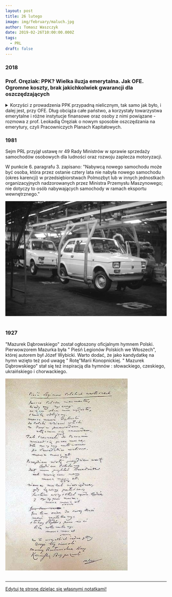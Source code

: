 ```yaml
---
layout: post
title: 26 lutego
image: img/february/maluch.jpg
author: Tomasz Waszczyk
date: 2019-02-26T10:00:00.000Z
tags:
  - PRL
draft: false
---
```


### 2018

### Prof. Oręziak: PPK? Wielka iluzja emerytalna. Jak OFE. Ogromne koszty, brak jakichkolwiek gwarancji dla oszczędzających

<details><summary>Korzyści z prowadzenia PPK przypadną nielicznym, tak samo jak było, i dalej jest, przy OFE. Dług obciąża całe państwo, a korzystały towarzystwa emerytalne i różne instytucje finansowe oraz osoby z nimi powiązane - rozmowa z prof. Leokadią Oręziak o nowym sposobie oszczędzania na emerytury, czyli Pracowniczych Planach Kapitałowych.</summary>

Piotr Skwirowski: Rząd przyznaje, że emerytury z ZUS będą bardzo niskie. Będziemy głodować na starość?

Prof. Leokadia Oręziak, Szkoła Główna Handlowa: System emerytalny, który jest teraz i będzie decydował o emeryturach w przyszłości, sam się taki nie stał. Został stworzony w 1999 r. Stworzyli go polscy neoliberałowie. Przeprowadzili skrajnie neoliberalną reformę, która polegała na obniżeniu świadczenia z pierwszego filara i ustanowieniu drugiego filara kapitałowego. Zredukowano więc emerytury ZUS-owskie wprowadzając zasadę zdefiniowanej składki i odchodząc od zasady zdefiniowanego świadczenia. Dało to możliwość obcięcia emerytur o połowę, o czym Polacy wtedy się nie dowiedzieli, bo cały czas zachwalano, że reforma zapewni wysokie emerytury.

Obiecywano, że na stare lata będziemy odpoczywali w ciepłych krajach, pod palmami.

- Tak. Trzeba było jednak powiedzieć ludziom, że obniża im się emerytury o połowę, że stopa zastąpienia, czyli stosunek pierwszej emerytury do ostatniej pensji pracownika, która wtedy wynosiła 70 proc., jest nie do utrzymania. W uczciwej debacie trzeba było o tym mówić.

Ale spadek stopy zastąpienia do 50 proc. jakoś nas wtedy specjalnie nie niepokoił. Teraz mówi się jednak o 30 proc., a może nawet mniej. I to już trochę przeraża.

- Rzeczywiście stopa zastąpienia spadła do około 50 proc. Ale jest jeszcze relatywnie wysoka dlatego, że są osoby, które przy ustalaniu emerytury mają kapitał początkowy. On rzutuje na to, że ta emerytura jest wyższa. W pewnym momencie jednak ten kapitał nie będzie już odgrywał roli i ludzie będą mieć tylko takie emerytury, jakie wynikają ze składek zaksięgowanych na ich kontach. System zdefiniowanej składki gwarantuje wprawdzie emeryturę minimalną dla osób, które mają określony staż, ale jest to system pozbawiony elementu solidarnościowego, ochronnego.

To mechanizm w gruncie rzeczy rentierski. Do tego dołożono Otwarte Fundusze Emerytalne, które pochłaniały około 40 proc. składki. Czas pokazał, że było to rozwiązanie niezwykle szkodliwe z każdego punktu widzenia. Mimo to dalej trwa. To pokazuje, jak trudno się z tak skrajnie złego systemu wycofać. Próby w tym kierunku napotykają na opór tych, którzy są zainteresowani jego utrzymywaniem i nakręcają nastroje społeczne przeciwko takim zmianom. W efekcie, to co zrobiły PO z PSL, częściowa likwidacja OFE, większość ludzi postrzega jako coś niedobrego.

Jako skok na kasę.

- No właśnie. A to oczywiście nie był żaden skok na kasę, tylko konieczne zmiany, gdyż z powodu OFE w latach1999-13 powstał dodatkowy dług publiczny na kwotę ponad 330 mld zł, co stanowiło połowę przyrostu długu w tym okresie. Dług ten wynikał z konieczności refundowania ZUS-owi ubytku składek emerytalnych, które skierowano do OFE, zamiast na wypłatę bieżących emerytur. Ponieważ od 1999 r. do OFE zaczęto przekazywać prawie 40 proc. całej składki emerytalnej pobieranej od wynagrodzeń pracowników, to kolejne rządy musiały zaciągać pożyczki, by pokryć ten ubytek i zapewnić środki do życia osobom, które już przeszły na emeryturę.

Zmiany w OFE były niezbędne przede wszystkim po to, by zapobiec niewypłacalności Polski i ograniczyć ten rujnujący finanse publiczne system. Konieczne były także, by chronić interes przyszłych emerytur, dla których taki system jak OFE jest bardzo krzywdzący ze względu na wysokie ryzyko i koszty.

Ostrzeżeniem dla Polaków powinny być doświadczenia Chile, gdzie w 1981 r. sprywatyzowano system emerytalny i całą składkę emerytalną skierowano do funduszy emerytalnych do inwestowania na rynku finansowym. Po ponad 35 latach większość członków tych funduszy nie jest w stanie osiągnąć nawet minimalnej emerytury i bez pomocy państwa nie byłaby w stanie przeżyć w okresie starości.

W Polsce rządzący sami sobie są winni, bo wprowadzając zmiany w OFE nie wytłumaczyli ludziom, że tego systemu w ogóle nie trzeba było tworzyć. A jak już powstał, to trzeba go było czym prędzej zlikwidować. Pewnie to w jakiś sposób przyczyniło się do utraty władzy przez PO-PSL. Ale jak się tego nie tłumaczy, to zwykli ludzie tak to postrzegają.

No dobrze, ale skoro ten system ciągle jest i emerytury z ZUS będą niskie, to trzeba jakoś ludzi zachęcić do dodatkowego oszczędzania na starość.

- Ci, którzy tworzyli obecny system, uznali, że emerytom należy się relatywnie niewiele. A kto będzie zaradny, będzie sobie sam do tego zbierał dodatkowe pieniądze na rynku finansowym. Tak naprawdę chodziło w tym wszystkim właśnie o to, by wypchnąć ludzi na rynek finansowy. Ta narracja się powtarza.

W najnowszym projekcie rządu, który zakłada tworzenie Pracowniczych Planów Kapitałowych, też tak jest?

- No naturalnie. Różne instytucje z sektora finansowego, w tym banki, towarzystwa ubezpieczeniowe, towarzystwa zarządzające funduszami inwestycyjnymi i emerytalnymi oraz elity gospodarcze i polityczne z nimi związane, oczekujące zysków z tego systemu, nieustannie przekonują, że trzeba Polaków skłonić do większych oszczędności. Z góry się przyjmuje, że system solidarnościowy jest bez sensu. Bez końca powtarza się, że ZUS to worek bez dna. Robi się to po to, by ludzi zniechęcić. Ba, wywołać w nich nienawiść do powszechnego systemu emerytalnego.

Po co to?

- Kalkulacja jest taka, że wtedy ci, którzy mogą, a nawet ci, których na to za bardzo nie stać, przyjdą grać na giełdzie i inwestować na rynku kapitałowym. I to jest prawdziwa motywacja takich zmian i projektów. Kluczowe jest to, że jeśli ludzie nie będą sobie uświadamiać, iż tak naprawdę jedyne zabezpieczenie daje im solidarnościowy system emerytalny, chętniej pójdą na rynek kapitałowy.

Tymczasem kapitałowe systemy oszczędzania na emerytury nic nie gwarantują, są przy tym szalenie kosztowne i dają złudzenie bezpieczeństwa. Generują ogromne nierówności społeczne i nie chronią ludzi przed ubóstwem. W efekcie powodują ogromne, negatywne skutki społeczne. Ale tej wiedzy nie ma. Media w dużej mierze forsują poglądy tych, którym zależy na tym, by ZUS był widziany jak najczarniej, a rynek finansowy jako wspaniałe miejsce, na którym każdy, może zarobić duże pieniądze.

Skoro jest tak jak pani mówi, to dlaczego ten przekaz dominuje?

- Ludzie, którzy to forsują, nie myślą szerszymi kategoriami. Wielu z tych, którzy występują w mediach, to ludzie związani z instytucjami finansowymi. Nie mówię, że wszyscy są tam na liście płac, ale nawet jeśli nie, to są przekonanymi neoliberałami, dla których kwestie społeczne są bez znaczenia. Ich nie obchodzi czy wielkie masy społeczne, będą poddawane wyzyskowi czy nie, czy będą cierpieć ubóstwo. Biją na lament dopiero wtedy, gdy te ogromne nierówności społeczne doprowadzają do władzy tych, którzy gotowi są wprowadzić rządy autorytarne. Wtedy dopiero płaczą nad demokracją. A demokracja ma swoje podstawy w harmonijnym rozwoju społecznym i unikaniu tych zagrożeń.

Ale przecież w namawianiu do oszczędzania, na przyszłość, nie ma nic złego. To wręcz obowiązek państwa.

- Dobrze. Ale nowy system żadnych problemów nie rozwiąże, za to pochłonie gigantyczne pieniądze. I nie da żadnej gwarancji emerytur.

Mówi pani o systemie Pracowniczych Planów Kapitałowych, który szykuje rząd?

- Tak. Proszę zwrócić uwagę, że to nawet nie nazywa się Pracownicze Plany Emerytalne. W całym projekcie ustawy nie ma słowa "emerytura". Zapisany tam program to działania, które mają ściągnąć z pensji pracowniczych ogromne pieniądze i przekazać je do zarządzania instytucjom finansowym. W większości z nich przeważa kapitał zagraniczny. I będą one ciągnąć zyski nie tylko z opłat za zarządzanie, które tylko pozornie są niskie, ale przede wszystkim z faktu dysponowania pieniędzmi. Bo, nawet gdyby nie brali żadnych opłat, to fakt, że mogą obracać ogromnymi pieniędzmi ściągniętymi z pensji pracowniczych i lokować je według swego uznania, w tym inwestować w różne podmioty powiązane z nimi w taki czy inny sposób, jest dla nich ogromną wartością.

Co gorsza, w tym mechanizmie, także w OFE, celowość i sensowność danej inwestycji nie podlega ocenie. Fundusz zainwestował w spółkę, która zaraz upadła i jej akcje warte są zero albo otrzymała od funduszu pożyczkę, której w praktyce nie spłaci. I co z tego? W projekcie zakłada się, że działalność PPK będzie oceniana jedynie pod względem legalności, czyli zgodności z prawem, a nie celowości i słuszności. Byłoby to zresztą niemożliwe, bo na rynku finansowym trudno odróżnić nietrafione inwestycje od inwestycji, które podjęto z myślą wzbogacenia się kosztem przyszłego emeryta. Zgodne z prawem jest inwestowanie we wszystko, co nie jest zakazane. Inwestować można przy tym w kraju i za granicą.

To niebezpieczne? OFE przecież zarabiają.

- Przy ocenie OFE nie należy zapominać, że aktywa znajdujące się obecnie w tych funduszach też zostały sfinansowane długiem publicznym, obciążającym nas wszystkich. Odsetki od tego długu przyrastają każdego dnia, zaś wartość aktywów w OFE raz rośnie, a raz spada.

Odrabianie spadków wartości rynkowej aktywów po załamaniach giełdowych i kryzysach finansowych zajmuje wiele lat, czego dowodzi np. indeks giełdowy WIG20. Nawet jak indeksy giełdowe wrócą do poziomu przedkryzysowego, to przecież nikt nie zagwarantuje, że za rok czy dwa, kolejny kryzys znowu nie zredukuje wartości rynkowej aktywów zgromadzonych w funduszach.

W PPK, podobnie jak w OFE, ryzyko i koszty obciążają pracownika i przyszłego emeryta. Obciążają też finanse publiczne. Czyli nas wszystkich. Reklamuje się to jako system prywatny, mimo że istotna część jego finansowania ma pochodzić z Funduszu Pracy i innych pieniędzy publicznych. Jest to więc tak naprawdę ogromny transfer pieniędzy z wynagrodzeń i z finansów publicznych, czyli od nas wszystkich, do wąskiej wybranej grupy.

Kogo ma pani na myśli? Kto jest w tej wąskiej grupie?

- Są to przede wszystkim zarządzający instytucjami finansowymi, inwestorzy instytucjonalni i inni gracze na rynku finansowym oraz różni pośrednicy, w tym biura maklerskie. Dla nich ten transfer to paliwo. Niecierpliwie czekają, aż ustawa wejdzie w życie. Gracze giełdowi liczą, że stały duży napływ na giełdę pieniędzy ze składek pracowniczych będzie powodował wzrost cen akcji. Szacuje się, że do PPK co roku będzie trafiało od kilku do kilkunastu, a może nawet około dwudziestu miliardów złotych.

Wysokość tych kwot zależy od tego, ile osób zdecyduje się na oszczędzanie w ramach PPK.

- No właśnie, ale tak czy owak to będą ogromne pieniądze. Znacznie więcej niż jest teraz, kiedy możemy naprawdę dobrowolnie oszczędzać na emerytury w ramach IKE i IKZE.

Akurat z tego korzysta niewiele osób. Nawet zachęty podatkowe nie działają.

- Jestem przeciwna jakimkolwiek zachętom z pieniędzy publicznych do tego rodzaju oszczędzania na emeryturę. Jeśli ktoś chce korzystać z IKE czy IKZE, to powinien to robić na własny koszt. Wszelkie zachęty podatkowe to wspieranie pieniędzmi publicznymi zysków instytucji finansowych. Tego rodzaju oszczędzanie nie gwarantuje jakiejkolwiek emerytury i nie rozwiązuje problemów publicznego systemu emerytalnego, a tworzy jedynie dodatkowe koszty.

Jak sektor prywatny to sobie załatwia. Jak to wywalcza?

-  W światowej literaturze jest wiele publikacji na temat działalności lobbystów sektora finansowego. W niektórych krajach, jak Stany Zjednoczone czy Wielka Brytania mają oni duże wpływy w systemie władzy, a w efekcie wpływy na stanowienie prawa. Instytucje sektora finansowego walczą nieustannie o rozwiązania korzystne dla siebie. Szczególnie zainteresowane są tym, aby państwo tworzyło systemy wymuszające udział w nich jak największej liczby pracowników, by składki pobierane od ich miesięcznych wynagrodzeń płynęły na rynek finansowy.

Ale oszczędzanie w PPK ma być dobrowolne.

- Nie zastosowano tu prostego przymusu, ale zastosowano dość wyrafinowany sposób, aby możliwie dużo pracowników wpłacało składki do PPK. Po pierwsze jest automatyczny zapis. Do PPK zostaną obowiązkowo zapisani wszyscy pracownicy w wieku od 19 do 55 lat. Dopiero potem będą się mogli z tego systemu wypisać. Co więcej, takie automatyczne zapisy będą powtarzane co dwa lata. Nikt nie będzie pytał pracownika o zgodę, ponieważ to pracodawca w imieniu i na rzecz pracownika zawiera umowę o prowadzenie PPK.

Nie da się zrezygnować raz na zawsze?

- Nie. Po dwóch latach, nawet jak ktoś raz zrezygnował, znów zostanie zapisany. I jeśli ponownie nie zrezygnuje, to składki z jego wynagrodzenia będą do PPK odprowadzane. I tak bez końca.

Trochę to podstępne.

- Samo stosowanie automatycznego zapisu jest nie fair. Będzie to swego rodzaju pułapka zastawiona przez państwo, z której wiele osób nie będzie z różnych przyczyn w stanie się wyrwać. W efekcie państwo za nich podejmie decyzję, której sami w normalnych warunkach nigdy by nie podjęli. Decyzję o powiązaniu swej przyszłej emerytury z ryzykiem rynku finansowego. Oczywiście może się zdarzyć tak, że właściciele mniejszych firm, nie mówiąc wprost, bo to jest zagrożone karą dwóch lat pozbawienia wolności, zniechęcą pracowników do udziału w PPK.

Dobrowolność zagrożona więzieniem?

- Sam pan widzi. W każdym razie w dużych przedsiębiorstwach tak nieformalnie, po cichu, na pewno się nie da wpływać na to, by pracownicy rezygnowali z PPK. Poza tym praktycznie wszystkie prywatne i publiczne podmioty zatrudniające pracowników i tak muszą uruchomić PPK, podpisać umowy o zarządzanie i zawrzeć w imieniu i na rzecz pracownika umowę z TFI. Pracownik nic tu nie robi. Wstawi się go do systemu automatycznie i jeśli się nie wycofa, to składki obciążające jego wynagrodzenie będą cały czas płynąć do PPK, aż do osiągnięcia przez niego wieku 60 lat.

Pewnie chodzi o to, żeby ułatwić pracownikom życie.

-  Zostało to raczej pomyślane jako sposób na zapewnienie dużego strumienia składek do PPK. Chodzi o to, by działał tu pewien automat zwalniający ludzi z myślenia o tym, co naprawdę może oznaczać  uzależnienie dochodu na starość od efektów gry na rynku finansowym. Gra jak to gra - można wygrać lub przegrać. O angażowaniu się w taką grę człowiek powinien decydować w sposób świadomy.

Chcę to wchodzę, nie chcę to nie?

- Właśnie tak. Normalnie większość ludzi nie decyduje się na taką grę, o czym świadczy nikłe zainteresowanie Polaków takimi rozwiązaniami jak IKE czy IKZE, w których uczestniczy zaledwie 2-3 proc. pracowników. Tu zostaną do tego popchnięci. Przez to, że wszystkich się do tego wpisze, wielu się nie wypisze. Bo zapomną, bo będą chorzy, bo wyjadą w tym czasie. Będą myśleć: a może poczekam i zobaczę co będzie. Albo będą się bać, że jak się wypiszą, to zaraz im coś zrobią i zostaną w PPK dla świętego spokoju. Powtarzanie, że to jest dobrowolne, sprawi, iż wielu ludzi pomyśli: skoro jest dobrowolne, to nie trzeba nic robić. I nie wypiszą się. Na to liczą twórcy tego projektu. A jeszcze dojdą do tego zachęty ze strony państwa. Finansowe i podatkowe.

Na psychikę działa się też tym, że mówi się, iż to będzie system całkowicie prywatny, a odłożone pieniądze można będzie dziedziczyć.

A nie będzie prywatny?

- Może byłby taki, gdyby nie planowano znacznego zaangażowania w nim pieniędzy publicznych, szacowanego co najmniej na ok. 3 mld rocznie. Bo przecież państwo będzie wkładało do niego składkę powitalną dla każdego pracownika w wysokości 250 zł. Do tego jeszcze co roku dopłatę w kwocie 240 zł. Będą także ulgi dla firm zmniejszające ich obciążenia podatkiem dochodowym oraz składkami na ubezpieczenie społeczne. No i przecież, jeśli systemem objęci zostaną pracownicy sektora publicznego, to znaczy, że składki do PPK będą szły tak naprawdę z budżetu państwa. Więc mówienie, że to całkowicie prywatny system, nie odzwierciedla rzeczywistości.

To po co się tak mówi?

- Po to, by jak najwięcej osób zdecydowało się pozostać w PPK, a w efekcie kierować do nich składki. Chodzi o rozproszenie obaw społecznych, które są dość powszechne, po tym jak wprowadzono zmiany w OFE, wprawdzie słuszne i konieczne, ale nie wyjaśnione społeczeństwu w sposób dostateczny. Powtarzanie informacji o prywatnym charakterze PPK ma ludzi przekonać, że teraz będzie inaczej.

Dziedziczenie też jest złe?

- Eksponowanie kwestii dziedziczenia pieniędzy z PPK służy także zapewnieniu jak największego uczestnictwa pracowników w tych planach. Jednocześnie wskazuje to, że PPK nie stanowią części systemu emerytalnego. Dziedziczenie w publicznym solidarnościowym systemie emerytalnym jest w ogóle bez sensu. W takim systemie w przypadku śmierci osoby ubezpieczonej, należne jej pieniądze dziedziczyłaby rodzina lub inne wskazane osoby. Pieniądze te zatem nie mogłyby być wykorzystane na rzecz tych emerytów, którzy żyją dłużej. Oni więc otrzymaliby mniej, albo trzeba byłoby podnieść składki. 

Z tego powodu w tradycyjnych repartycyjnych systemach emerytalnych dziedziczenie nie występuje. Dzieci i inni członkowie rodzin osób zmarłych mogą natomiast otrzymać rentę. Świadomość tej zasady nie powstrzymała jednak twórców OFE od złożenia obietnicy dziedziczenia środków z OFE, dzięki której udało się w 1999 r. przyciągnąć do tych funduszy kilka dodatkowych milionów osób, które miały prawo wyboru i nie musiały do OFE przystąpić. Beneficjenci OFE, czyli wielkie koncerny finansowe tworzące towarzystwa emerytalne, nie sfinansowali tej obietnicy ze swoich pieniędzy, tylko z naszych. W PPK też ma być dziedziczenie i jest to podobny cukierek, jak obietnica dotycząca OFE, mająca skłonić ludzi do podjęcia w istocie niekorzystnej dla siebie decyzji.

A czy z PPK będzie można wycofać się w dowolnej chwili?

- Będzie można, ale to już będzie wiązało się z kosztami i koniecznością poniesienia pewnego wysiłku. Bo trzeba będzie zwrócić składkę powitalną, dopłaty roczne oraz część pobranej składki. No i zapłacić podatek dochodowy. To będzie powodować, że część osób machnie na to ręką: a niech dalej już pobierają te składki. Dla wielu osób70 czy 100 zł składek do PPK miesięcznie, to nie będzie duży koszt. Zgodzą się na płacenie za cenę spokoju. Wielu nic nie zrobi z powodu inercji. I na tym się to wszystko buduje. Na możliwej nieaktywności ludzi. I stąd oczekiwania rządu, że duża część spośród ogólnej liczby ponad 11 mln pracowników podlegających automatycznemu zapisowi pozostanie w PPK.

No właśnie rząd spodziewa się tu nawet 75 proc. wszystkich pracowników.

- Optymistycznie zakłada się, że będzie to 75 proc., czyli 8,5 mln osób, a w wariancie mniej optymistycznym, będzie to co najmniej 50 proc. wszystkich pracowników.

To też dużo. To możliwe?

- Zobaczymy. W programie są zachęty, czyli wspomniane już 250 zł składki powitalnej oraz coroczne dopłaty w wysokości 240 zł oraz ulgi podatkowe. Wszystko to z pieniędzy publicznych.

To dużo?

- Dużo, jeśli się to przemnoży przez kilka milionów uczestników PPK. Konieczność sfinansowania tych zachęt zwiększy potrzeby pożyczkowe naszego kraju, a w rezultacie zadłużenie publiczne.

Na forach internetowych zdecydowanie przeważają negatywne opinie o PPK. "Za chwilę znów to zlikwidujecie", "znów zabierzecie nasze pieniądze", "po OFE już nie damy się na to nabrać", "złodzieje"…

- Głównie tego ludzie się boją i nie patrzą na nic innego. Nie mają szerszego spojrzenia. A czy Polska ma nadwyżki żeby poprzez OFE czy PPK inwestować je na rynku finansowym na przyszłe emerytury? Nie. Ciągle mamy deficyt w budżecie państwa. Dług publiczny cały czas rośnie. Rolujemy go, czyli zaciągając kolejne pożyczki uzyskujemy pieniądze na spłatę rat tego długu. A odsetki od długu powiększają deficyt budżetowy.

Nawet jeśli do budżetu udałoby się pozyskać dodatkowe dochody, to powinny być przeznaczone na oddłużanie państwa. Bez sensu jest tworzenie takich systemów przymusowego oszczędzania, które powodują wzrost zadłużenia publicznego. W zwykłym gospodarstwie domowym w pierwszej kolejności spłaca się istniejące kredyty, a nie zaciąga się dodatkowe, by pożyczone pieniądze zainwestować na rynku finansowym.

Ale między gospodarstwem domowym i budżetem jest różnica. Gospodarstwo domowe przy takiej polityce wpadnie w spiralę kredytową. Państwo pożyczy kolejne pieniądze. Mniej martwi się o ich spłacanie, bo za 20-30 lat i tak,ktoś inny będzie rządził i to on będzie się martwił spłatą długu.

- To prawda. Państwa mogą też bankrutować, ale pociąga to za sobą gigantyczne koszty społeczne w postaci bezrobocia i wzrostu skali ubóstwa. Poza tym drastycznie redukuje wartość emitowanych przez dane państwo papierów skarbowych, także tych znajdujących się w portfelach funduszy inwestycyjnych i emerytalnych. Bezpieczeństwo finansów publicznych jest warunkiem harmonijnego funkcjonowania państwa, gospodarki i rynku finansowego oraz bezpieczeństwa obywateli.

W sytuacji już istniejącego w Polsce dużego długu publicznego i utrzymywania się znacznego deficytu budżetowego, mimo trwającej od kilku lat dobrej koniunktury, budowanie systemu oszczędności emerytalnych współfinansowanego ze środków publicznych jest rozwiązaniem, które pogarsza sytuację finansową kraju.

Podobnie jak z powodu OFE, także z powodu PPK zadłużenie publiczne będzie rosnąć. Podważa to sens projektu dotyczącego PPK. Nie da się na trwałe utrzymać systemu zakładającego, że warto zaciągnąć dług, by uzyskane w ten sposób pieniądze zainwestować. Na rynku finansowym odsetki od kredytu są bowiem zawsze wyższe niż odsetki od nawet najlepszej lokaty. Czasem może zdarzyć się, że opłaca się zaciągnąć kredyt np. na 10 proc., by kupić akcje, potem je sprzedać, spłacić kredyt z odsetkami i osiągnąć zysk. Nie można jednak założyć, że taka spekulacyjna transakcja uda się zawsze. A na takim założeniu zbudowano w Polsce OFE, finansowane w całości wzrostem zadłużenia państwa. W takim kierunku zmierza też projekt dotyczący PPK.

W czasie oszczędzania w PPK zdarzą się różnego rodzaju kryzysy, bessy na rynkach akcji?

- No naturalnie. I na to nakłada się dodatkowe zadłużenie publiczne, które spada na nas wszystkich. A korzyści z prowadzenia PPK przypadną nielicznym, tak samo jak było, i dalej jest, przy OFE. Dług obciąża całe polskie państwo, a korzystały dotychczas towarzystwa emerytalne i różne instytucje finansowe oraz osoby z nimi powiązane. Taki jest bilans tego systemu. Mam świeży raport Międzynarodowej Organizacji Pracy z 2017 r. I tu znajdujemy niezwykle krytyczną ocenę emerytalnych systemów kapitałowych. Że są nieprzejrzyste, niedemokratyczne, nie podlegające kontroli, podatne na defraudację i różne inne negatywne zjawiska. Takie po prostu są.

Pani widzi tylko minusy. Ale dzięki temu, że odłożymy pieniądze w PPK, będą dodatkowe pieniądze na inwestycje. I będzie rozwój.

- Pomija się tutaj dodatkowe negatywne efekty w postaci rosnącego zadłużenia publicznego, obniżki pensji pracowników, mniejszej konsumpcji oraz wyższych kosztów pracy, co ma istotne znaczenie dla firm. A to co się mówi o inwestycjach, to tylko słowa, hasła. Bo to, że spłyną na rynek finansowy dodatkowe miliardy złotych wcale nie musi przełożyć się na wzrost inwestycji. Przecież bardzo wiele polskich przedsiębiorstw ma duże pieniądze i ich z jakichś powodów nie inwestuje.

Jeśli zgadzamy się, że dla rozwoju gospodarczego i społecznego naszego kraju potrzebna jest realizacja takich projektów jak lotniska, porty, dworce czy energetykę odnawialna i że powinny one być finansowane z pieniędzy publicznych, to trzeba ludzi obciążyć dodatkowymi podatkami. Gdyby różne propagowane inwestycje miały być finansowane ze środków gromadzonych w PPK, to też przecież będą to pieniądze z dodatkowego obciążenia pracowników. Tyle, że wydatkowanie tych pieniędzy przez PPK te nie będzie podlegać żadnej demokratycznej kontroli. Wsiąkną gdzieś i zostaną wydatkowane w sposób, na jaki nie będziemy mieli wpływu. Jest bezmiar przykładów jak instytucje finansowe mogą oszukać, manipulować, co mogą zrobić obracając cudzymi pieniędzmi.

Ale skoro w tym systemie będzie państwo, to może będzie to gwarantowało bezpieczeństwo inwestycji?

- Państwo nie jest tu w stanie niczego gwarantować. Warto wskazać, że nie są żadnym prawnym zobowiązaniem obietnice składane przez autorów projektu PPK w dokumentach towarzyszących projektowi ustawy. Obietnice te pokazują, jakie pieniądze mogą zostać zgromadzone w tych planach po 25 lub po 40 latach przekazywania do nich składki w wysokości 3,5 proc. wynagrodzenia pracownika lub wyższej, w wysokości do 8 proc. Są to tylko obietnice, podobnie, jak twórcy OFE obiecywali emerytom wczasy w egzotycznych krajach pod palmami.

PPK nie jest bowiem system o zdefiniowanym, czyli z góry ustalonym świadczeniu. Nikt tu niczego nie gwarantuje. To jest system o zdefiniowanej składce, w którym wiadomo ile masz wpłacić, ale nie wiadomo, ile otrzymasz z powrotem. W istocie nie dziwi takie podejście twórców PPK, jeśli weźmie się pod uwagę, że zakładowe plany emerytalne o zdefiniowanym świadczeniu np. w Stanach Zjednoczonych są już w dużej części niewypłacalne i nie są w stanie zapewnić swym członkom obiecanych emerytur, na które członkowie ci wpłacali przez dziesiątki lat składki.

No dobrze, a w co Towarzystwa Funduszy Inwestycyjnych będą inwestować pieniądze zebrane ze składek w ramach PPK?

- Pieniądze ze składek będą lokować w to, co jest dostępne na rynku. Do wyboru są dwa główne rodzaje instrumentów finansowych: papiery udziałowe, czyli głównie akcje oraz papiery dłużne, czyli obligacje, emitowane przez państwo i przez przedsiębiorstwa. Z wyjątkiem obligacji skarbowych wszystkie inne instrumenty są bardzo ryzykowne. Pieniądze starszych pracowników, tych bliżej emerytury, mają być inwestowane w bardziej bezpieczne aktywa, niż w przypadku ludzi młodych. Czyli głównie w obligacje skarbowe. Państwo łatwiej więc sprzeda obligacje i to w kraju, a nie za granicę.

Generalnie można oczekiwać, że PPK, podobnie, jak OFE, będą poważnymi nabywcami obligacji skarbowych, gdyż inwestując w nie, bez żadnego wysiłku i ryzyka można osiągnąć zadowalającą stopę zwrotu. W ten sposób pieniądze wzięte z pensji pracowników poprzez PPK pójdą częściowo do budżetu.

To zadziała więc trochę jak podatek?

- Tak, ale wpływy do budżetu z prawdziwego podatku musiałyby być wydawane zgodnie z procedurą budżetową, a ponadto instytucje finansowe nie mogłyby sobie pobrać od nich opłat. A w PPK będą mogły. Zgodnie z narracją zwolenników PPK, gromadzone w nich oszczędności mają chronić Polaków przed słabościami ZUS-u i polskiego państwa. A przecież pieniądze ze składek i tak trafią w części do kasy tego państwa, gdy PPK kupią obligacje skarbowe. W czym obligacje skarbowe są lepsze od zobowiązania państwa z tytułu emerytur z ZUS? W niczym. Ponadto, TFI, za to przekierowanie do budżetu pieniędzy z wynagrodzeń pracowniczych, pobiorą sobie opłatę za zarządzanie, a w istocie za pośrednictwo. Instytucje finansowe chętnie realizują takie interesy z rządami.

Obligacje też się pani nie podobają?

- Ależ skąd. Nie mam nic przeciwko temu, żeby pan kupował obligacje. Indywidualnie. Ale PPK to jest system wymuszony. Na wielką skalę. Duża część obligacji w ogóle by nie powstała, gdyby nie dodatkowe potrzeby pożyczkowe wynikające z planowanego dofinansowania publicznego do PPK. Dzięki inwestowaniu w obligacje skarbowe TFI będą chwalić się, że zarabiają dla polskiego emeryta poważne pieniądze.

Tak samo chwaliły się OFE. Większość tych zarobionych pieniędzy to były odsetki od polskich obligacji skarbowych, stanowiące poważne obciążenie budżetu państwa, a więc obciążenie dla nas wszystkich. Zarządzający OFE traktowali jednak jako swój sukces wzrost wartości aktywów z tego powodu i przekonywali Polaków, jak skutecznie pomnażają ich oszczędności na emeryturę. Proszę też zwrócić uwagę, że TFI tym więcej zarobią dla przyszłego emeryta, im wyższe odsetki od długu będzie płacić polski rząd. A będzie płacić tym wyższe odsetki, im sytuacja płatnicza kraju będzie gorsza, a jego wiarygodność kredytowa niższa.

Będą działać na szkodę państwa? To chyba niemożliwe.

- Nie tylko na przykładzie OFE można powiedzieć, że bez sensu jest tworzenie przez państwo na masową skalę systemu, którego działanie ma opierać się na tak szkodliwej zasadzie. Czy naprawdę pracownik i przyszły emeryt będzie cieszyć się z tego, że PPK zarobi dla niego pieniądze dzięki obciążeniu budżetu państwa odsetkami od obligacji? Czy będzie zadowolony, jak wartość aktywów w PPK będzie rosła dzięki temu, że Polska będzie płacić coraz wyższe odsetki od obligacji, a z budżetu państwa trzeba będzie przeznaczać coraz wyższe kwoty na koszty obsługi długu publicznego, w tym na odsetki mające trafiać do PPK? Czy będzie mógł uwierzyć, że w ten absurdalny sposób można zbudować jego bezpieczeństwo finansowe na okres starości?

A inwestowanie w akcje?

- Jest niezwykle ryzykowne. Jak pokazuje historia, co pewien czas po rynku finansowym przechodzi walec i ścina wartość akcji oraz innych instrumentów finansowych. Już teraz ceny akcji, zwłaszcza w Stanach Zjednoczonych, są napompowane tak, że tylko patrzeć jak polecą dramatycznie w dół, nawet o kilkadziesiąt procent. Nikt nie jest w stanie obiecać, że kryzys, który był w latach 2007-08 był już ostatni i więcej kryzysów nie będzie.

Wręcz przeciwnie. Jest pewne, że będą kolejne.

- No właśnie. I mogą drastycznie zredukować wartość rynkową aktywów zarówno w OFE, jak i PPK.

Ale w długiej perspektywie indeksy giełdowe jednak rosną. Falują, ale rosną.

- Dobrze. Może pan wygrać. Jak pan będzie miał szczęście. Ale czy na szczęściu powinna być oparta emerytura? Do 30 proc. aktywów PPK można będzie inwestować za granicą, co dla przyszłego emeryta oznacza dodatkowe ryzyko.

Poza tym jest też inna kwestia o fundamentalnym znaczeniu, pokazująca, że emerytury mające pochodzić z inwestowania składek na rynku finansowym są w istocie iluzją tworzoną przez zwolenników tego rozwiązania. Iluzja ta polega na tym, że najpierw duże strumienie pieniędzy ze składek pracowników płynące na rynek finansowy windują ceny akcji i innych instrumentów finansowych, a następnie, wraz ze starzeniem się społeczeństwa i osiąganiem wieku emerytalnego przez coraz większą liczbę osób, następuje proces odwrotny. Nie dość, że mniej liczne będzie pokolenie wpłacające składki do funduszy inwestycyjnych i emerytalnych, to dodatkowo fundusze te będą musiały zbywać coraz więcej aktywów, by móc wypłacać emerytury. Skutkiem tego będzie spadkowa tendencja cen aktywów finansowych.

Jeśli rzeczywiście tendencje demograficzne spowodują, że aktywne zawodowo pokolenie będzie niezbyt liczne, to powstaje pytanie, kto miałby tworzyć popyt na zbywane przez fundusze aktywa? Ten systemowy czynnik wraz ze wskazanymi uprzednio zagrożeniami związanymi z kryzysami finansowymi i załamaniami giełdowymi oraz różnymi patologiami na rynku finansowym oznacza, że emerytura z rynku finansowego nie jest w stanie dać ludziom takiego zabezpieczenia na starość, jakiego potrzebują.

Tak czy inaczej emeryt coś z tego oszczędzania na koniec dostanie.

- Jakieś resztki może oczywiście z tego dostać. Pracownik musi mieć świadomość, że o ile z tego systemu wcześniej się nie wycofa, to przekazywane do PPK składki pozostaną tam przez dziesiątki lat. Dla młodych ludzi okres ten może wynieść nawet ponad 50 lat, zważywszy, że po osiągnięciu wieku 60 lat, jeszcze co najmniej przez 10 lat następowałaby wypłata świadczenia z PPK, jeśli nie chcieliby utracić dopłat ze strony państwa oraz ulg podatkowych. Przez pół wieku może się zdarzyć jednak poważna inflacja rujnująca aktywa finansowe, kilka poważnych kryzysów finansowych, bankructw instytucji finansowych i innych trudnych do przewidzenia zjawisk.

Aktywa zgromadzone w PPK będą też ciągle pomniejszane o opłaty za zarządzanie. Taki system jak OFE czy PPK niesie ze sobą ogromne koszty, które Polska mogłaby wykorzystać inaczej. Czy gdyby to pan decydował, czy z lekkim sercem dałby pan ogromne pieniądze na rynek finansowy, dzięki czemu bankierzy będą zarabiać nie 200 tys. lecz 300 tys. zł miesięcznie? A może lepiej to dać na szpitale, na terapie ratujące życie? Jeśli miliony Polaków ma płacić dodatkowe składki od wynagrodzeń, to może niech to będą składki na ratowanie służby zdrowia. Zanim wyjedzie z Polski ostatni lekarz i pielęgniarka.

No to, to już demagogia. Wracam do tego, ale przecież trzeba ludzi zachęcać do oszczędzania. Oszczędzanie jest dobre.

- Ale tu ono nic nie daje. Liczba osób z niskimi emeryturami będzie rosła. I będą musiały rosnąć dopłaty z budżetu, by tym ludziom zapewnić choć minimalne świadczenia. Żeby mogli przeżyć. Stworzenie PPK nie tylko nie rozwiązuje problemu niskich emerytur pochodzących z systemu funkcjonującego od 1999 r., ale przyczyni się do wzrostu nierówności społecznych. Spowoduje dodatkowe problemy związane z obciążeniem finansów publicznych. Poza tym, podobnie, jak w Chile, przyczyni się do umocnienia pozycji społecznej i politycznej elit związanych z instytucjami rynku finansowego.

Rozwiązanie w postaci PPK nie jest w stanie zapewnić bezpiecznych i sprawiedliwych emerytur, mimo że corocznie pochłonie ogromne zasoby finansowe, pochodzące z wynagrodzeń pracowniczych i budżetu państwa. PPK to kolejna, po OFE, wielka iluzja. Praktyka pokazuje, że to, czego ludzie potrzebują najbardziej, to sprawnie funkcjonujący publiczny system emerytalny, oparty na solidarności międzypokoleniowej. Jest to najtańszy, najłatwiej dostosowywalny i najbardziej sprawiedliwy system zapewniający starym ludziom środki do życia. Inne rozwiązania tych warunków nie spełniają, gdyż ich prawdziwym celem nie są emerytury, tylko zyski i wpływy wybranej wąskiej grupy społecznej. Kraje wysoko rozwinięte nieustannie dbają o swoje publiczne systemy emerytalne i dostosowują je do zmieniającej się sytuacji demograficznej.

Prof. Leokadia Oręziak jest kierownikiem Katedry Finansów Międzynarodowych Szkoły Głównej Handlowej w Warszawie. Jej książka "OFE. Katastrofa prywatyzacji emerytur w Polsce" uzyskała w 2014 r. pierwsze miejsce w konkursie Economicus na najlepszą książkę szerzącą wiedzę ekonomiczną. W latach 2014-15 była członkiem Prezydenckiej Komisji Doradczej ds. Systemu Emerytalnego w Chile (Comisión Asesora Presidencial sobre el Sistiema de Pensiones), powołanej przez prezydent Chile Michelle Bachelet. Opracowana przez nią koncepcja przywrócenia w Chile publicznego solidarnościowego systemu emerytalnego jest jedną z trzech głównych koncepcji reformy tego systemu przedstawionych w raporcie Komisji, opublikowanym we wrześniu 2015 r. (http://comision-pensiones.cl/report.html).
</details>

### 1981

Sejm PRL przyjął ustawę nr 49 Rady Ministrów w sprawie sprzedaży samochodów osobowych dla ludności oraz rozwoju zaplecza motoryzacji.

W punkcie 6. paragrafu 3. zapisano:
"Nabywcą nowego samochodu może być osoba, która przez ostanie cztery lata nie nabyła nowego samochodu (okres karencji) w przedsiębiorstwach Polmozbyt lub w innych jednostkach organizacyjnych nadzorowanych przez Ministra Przemysłu Maszynowego; nie dotyczy to osób nabywających samochody w ramach eksportu wewnętrznego."

<img src="./img/february/maluch.jpg"/><br><br>

### 1927

"Mazurek Dąbrowskiego" został ogłoszony oficjalnym hymnem Polski. Pierwowzorem Mazurka była " Pieśń Legionów Polskich we Włoszech", której autorem był Józef Wybicki. Warto dodać, że jako kandydatkę na hymn wzięto też pod uwagę " Rotę"Marii Konopnickiej.
" Mazurek Dąbrowskiego" stał się też inspiracją dla hymnów : słowackiego, czeskiego, ukraińskiego i chorwackiego.

<img src="./img/february/mazurek.jpg"/><br><br>

---

<a href="https://github.com/TomaszWaszczyk/historia.waszczyk.com/edit/master/src/content/february-26.md" target="_blank">Edytuj tę stronę dzieląc się własnymi notatkami!</a>
